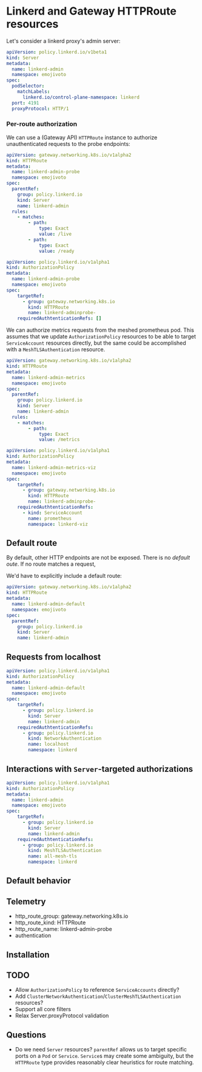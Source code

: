 # Linkerd and Gateway HTTPRoute resources

Let's consider a linkerd proxy's admin server:

```yaml
apiVersion: policy.linkerd.io/v1beta1
kind: Server
metadata:
  name: linkerd-admin
  namespace: emojivoto
spec:
  podSelector:
    matchLabels:
      linkerd.io/control-plane-namespace: linkerd
  port: 4191
  proxyProtocol: HTTP/1
```

### Per-route authorization

We can use a (Gateway API) `HTTPRoute` instance to authorize unauthenticated
requests to the probe endpoints:

```yaml
apiVersion: gateway.networking.k8s.io/v1alpha2
kind: HTTPRoute
metadata:
  name: linkerd-admin-probe
  namespace: emojivoto
spec:
  parentRef:
    group: policy.linkerd.io
    kind: Server
    name: linkerd-admin
  rules:
    - matches:
        - path:
            type: Exact
            value: /live
        - path:
            type: Exact
            value: /ready
```

```yaml
apiVersion: policy.linkerd.io/v1alpha1
kind: AuthorizationPolicy
metadata:
  name: linkerd-admin-probe
  namespace: emojivoto
spec:
    targetRef:
      - group: gateway.networking.k8s.io
        kind: HTTPRoute
        name: linkerd-adminprobe-
    requiredAuthtenticationRefs: []
```

We can authorize metrics requests from the meshed prometheus pod. This assumes
that we update `AuthorizationPolicy` resources to be able to target
`ServiceAccount` resources directly, but the same could be accomplished with a
`MeshTLSAuthentication` resource.

```yaml
apiVersion: gateway.networking.k8s.io/v1alpha2
kind: HTTPRoute
metadata:
  name: linkerd-admin-metrics
  namespace: emojivoto
spec:
  parentRef:
    group: policy.linkerd.io
    kind: Server
    name: linkerd-admin
  rules:
    - matches:
        - path:
            type: Exact
            value: /metrics
```

```yaml
apiVersion: policy.linkerd.io/v1alpha1
kind: AuthorizationPolicy
metadata:
  name: linkerd-admin-metrics-viz
  namespace: emojivoto
spec:
    targetRef:
      - group: gateway.networking.k8s.io
        kind: HTTPRoute
        name: linkerd-adminprobe-
    requiredAuthtenticationRefs:
      - kind: ServiceAccount
        name: prometheus
        namespace: linkerd-viz
```

## Default route

By default, other HTTP endpoints are not be exposed. There is no _default
oute_. If no route matches a request,

We'd have to explicitly include a default route:

```yaml
apiVersion: gateway.networking.k8s.io/v1alpha2
kind: HTTPRoute
metadata:
  name: linkerd-admin-default
  namespace: emojivoto
spec:
  parentRef:
    group: policy.linkerd.io
    kind: Server
    name: linkerd-admin
```

## Requests from localhost

```yaml
apiVersion: policy.linkerd.io/v1alpha1
kind: AuthorizationPolicy
metadata:
  name: linkerd-admin-default
  namespace: emojivoto
spec:
    targetRef:
      - group: policy.linkerd.io
        kind: Server
        name: linkerd-admin
    requiredAuthtenticationRefs:
      - group: policy.linkerd.io
        kind: NetworkAuthentication
        name: localhost
        namespace: linkerd
```

## Interactions with `Server`-targeted authorizations

```yaml
apiVersion: policy.linkerd.io/v1alpha1
kind: AuthorizationPolicy
metadata:
  name: linkerd-admin
  namespace: emojivoto
spec:
    targetRef:
      - group: policy.linkerd.io
        kind: Server
        name: linkerd-admin
    requiredAuthtenticationRefs:
      - group: policy.linkerd.io
        kind: MeshTLSAuthentication
        name: all-mesh-tls
        namespace: linkerd
```

## Default behavior

## Telemetry

* http_route_group: gateway.networking.k8s.io
* http_route_kind: HTTPRoute
* http_route_name: linkerd-admin-probe
* authentication

## Installation

## TODO

* Allow `AuthorizationPolicy` to reference `ServiceAccounts` directly?
* Add `ClusterNetworkAuthentication`/`ClusterMeshTLSAuthentication`  resources?
* Support all core filters
* Relax Server.proxyProtocol validation

## Questions

* Do we need `Server` resources? `parentRef` allows us to target specific ports
  on a `Pod` or `Service`. `Service`s may create some ambiguity, but the
  `HTTPRoute` type provides reasonably clear heuristics for route matching.
